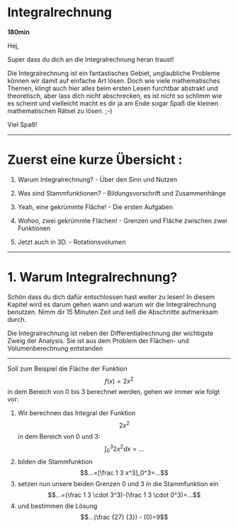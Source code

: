 # Integralrechnung

**180min**

Hej,

Super dass du dich an die Integralrechnung heran traust!

Die Integralrechnung ist ein fantastisches Gebiet, unglaubliche Probleme können wir damit auf einfache Art lösen. Doch wie viele mathematisches Themen, klingt auch hier alles beim ersten Lesen furchtbar abstrakt und theoretisch, aber lass dich nicht abschrecken, es ist nicht so schlimm wie es scheint und vielleicht macht es dir ja am Ende sogar Spaß die kleinen mathematischen Rätsel zu lösen. ;-\)

Viel Spaß!

---

# Zuerst eine kurze Übersicht :

1. Warum Integralrechnung? - Über den Sinn und Nutzen

2. Was sind Stammfunktionen? - Bildungsvorschrift und Zusammenhänge

3. Yeah, eine gekrümmte Fläche! - Die ersten Aufgaben

4. Wohoo, zwei gekrümmte Flächen! - Grenzen und Fläche zwischen zwei Funktionen

5. Jetzt auch in 3D. - Rotationsvolumen

---

# 1. Warum Integralrechnung?

Schön dass du dich dafür entschlossen hast weiter zu lesen! In diesem Kapitel wird es darum gehen wann und warum wir die Integralrechnung benutzen. Nimm dir 15 Minuten Zeit und ließ die Abschnitte aufmerksam durch. 

Die Integralrechnung ist neben der Differentialrechnung der wichtigste Zweig der Analysis. Sie ist aus dem Problem der Flächen- und Volumenberechnung entstanden

---

Soll zum Beispiel die Fläche der Funktion $$f(x)=2x^2$$ in dem Bereich von 0 bis 3 berechnet werden, gehen wir immer wie folgt vor:

1. Wir berechnen das Integral der Funktion$$2x^2$$ in dem Bereich von 0 und 3: $$\int_0^3 2x^2dx=...$$
2. bilden die Stammfunktion $$...=[\frac 1 3 x^3]_0^3=...$$
3. setzen nun unsere beiden Grenzen 0 und 3 in die Stammfunktion ein $$...=(\frac 1 3 \cdot 3^3)-(\frac 1 3 \cdot 0^3)=...$$
4. und bestimmen die Lösung $$...(\frac {27} {3}) - (0)=9$$



